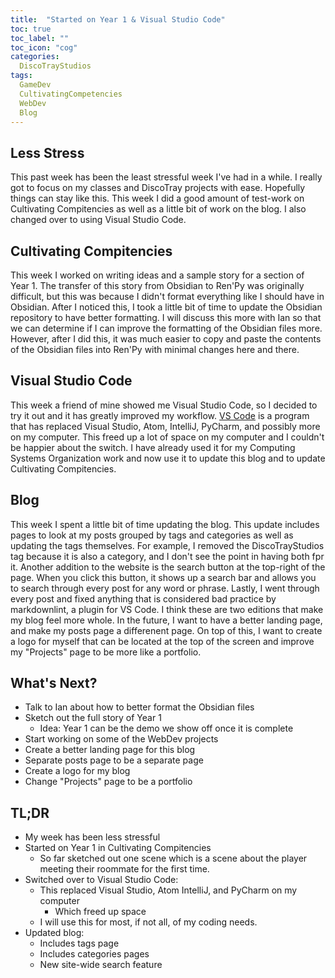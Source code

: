 ```yaml
---
title:  "Started on Year 1 & Visual Studio Code"
toc: true
toc_label: ""
toc_icon: "cog"
categories:
  DiscoTrayStudios
tags:
  GameDev
  CultivatingCompetencies
  WebDev
  Blog
---
```


## Less Stress

This past week has been the least stressful week I've had in a while.
I really got to focus on my classes and DiscoTray projects with ease.
Hopefully things can stay like this.
This week I did a good amount of test-work on Cultivating Compitencies as well as a little bit of work on the blog.
I also changed over to using Visual Studio Code.

## Cultivating Compitencies

This week I worked on writing ideas and a sample story for a section of Year 1.
The transfer of this story from Obsidian to Ren'Py was originally difficult,
but this was because I didn't format everything like I should have in Obsidian.
After I noticed this, I took a little bit of time to update the Obsidian repository to have better formatting.
I will discuss this more with Ian so that we can determine if I can improve the formatting of the Obsidian files more.
However, after I did this, it was much easier to copy and paste the contents of the Obsidian files into Ren'Py with minimal changes here and there.

## Visual Studio Code

This week a friend of mine showed me Visual Studio Code, so I decided to try it out and it has greatly improved my workflow.
[VS Code](https://code.visualstudio.com/) is a program that has replaced Visual Studio, Atom, IntelliJ, PyCharm, and possibly more on my computer.
This freed up a lot of space on my computer and I couldn't be happier about the switch.
I have already used it for my Computing Systems Organization work and now use it to update this blog and to update Cultivating Compitencies.

## Blog

This week I spent a little bit of time updating the blog.
This update includes pages to look at my posts grouped by tags and categories as well as updating the tags themselves.
For example, I removed the DiscoTrayStudios tag because it is also a category, and I don't see the point in having both fpr it.
Another addition to the website is the search button at the top-right of the page.
When you click this button, it shows up a search bar and allows you to search through every post for any word or phrase.
Lastly, I went through every post and fixed anything that is considered bad practice by markdownlint, a plugin for VS Code.
I think these are two editions that make my blog feel more whole.
In the future, I want to have a better landing page, and make my posts page a differenent page.
On top of this, I want to create a logo for myself that can be located at the top of the screen and improve my "Projects" page to be more like a portfolio.

## What's Next?

- Talk to Ian about how to better format the Obsidian files
- Sketch out the full story of Year 1
  - Idea: Year 1 can be the demo we show off once it is complete
- Start working on some of the WebDev projects
- Create a better landing page for this blog
- Separate posts page to be a separate page
- Create a logo for my blog
- Change "Projects" page to be a portfolio

## TL;DR

- My week has been less stressful
- Started on Year 1 in Cultivating Compitencies
  - So far sketched out one scene which is a scene about the player meeting their roommate for the first time.
- Switched over to Visual Studio Code:
  - This replaced Visual Studio, Atom IntelliJ, and PyCharm on my computer
    - Which freed up space
  - I will use this for most, if not all, of my coding needs.
- Updated blog:
  - Includes tags page
  - Includes categories pages
  - New site-wide search feature
